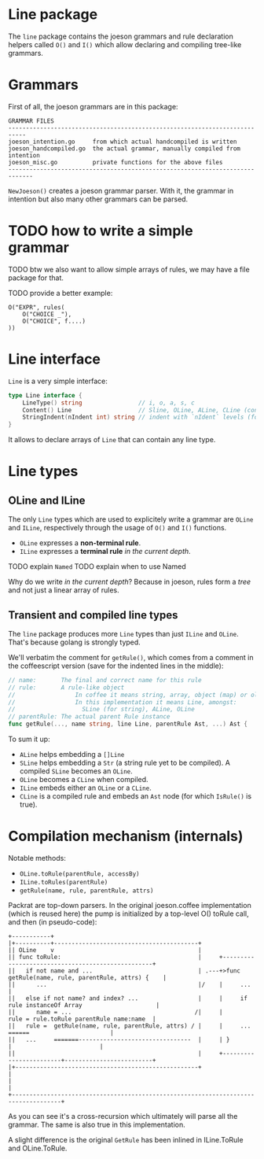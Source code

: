 # Line package 

The `line` package contains the joeson grammars and rule declaration helpers called `O()` 
and `I()` which allow declaring and compiling tree-like grammars.

# Grammars

First of all, the joeson grammars are in this package:

```
GRAMMAR FILES
---------------------------------------------------------------------------
joeson_intention.go     from which actual handcompiled is written
joeson_handcompiled.go  the actual grammar, manually compiled from intention
joeson_misc.go          private functions for the above files
-----------------------------------------------------------------------------
```

`NewJoeson()` creates a joeson grammar parser.
With it, the grammar in intention but also many other grammars can be parsed.

# TODO how to write a simple grammar

TODO btw we also want to allow simple arrays of rules, we may have a file package for that.

TODO provide a better example:
```
O("EXPR", rules(
    O("CHOICE _"),
    O("CHOICE", f....)
))
```

# Line interface

`Line` is a very simple interface:

```go
type Line interface {
	LineType() string                // i, o, a, s, c
	Content() Line                   // Sline, OLine, ALine, CLine (containing an Ast)...
	StringIndent(nIndent int) string // indent with `nIdent` levels (for nested rules)
}
```

It allows to declare arrays of `Line` that can contain any line type.

# Line types

## OLine and ILine

The only `Line` types which are used to explicitely write a grammar are `OLine`
and `ILine`, respectively through the usage of `O()` and `I()` functions.

- `OLine` expresses a **non-terminal rule**.
- `ILine` expresses a **terminal rule** *in the current depth*.

TODO explain `Named`
TODO explain when to use Named

Why do we write *in the current depth*?
Because in joeson, rules form a *tree* and not just a linear array of rules.

## Transient and compiled line types

The `line` package produces more `Line` types than just `ILine` and `OLine`.
That's because golang is strongly typed.

We'll verbatim the comment for `getRule()`, which comes from a comment in the
coffeescript version (save for the indented lines in the middle):

```go
// name:       The final and correct name for this rule
// rule:       A rule-like object
//                 In coffee it means string, array, object (map) or oline
//                 In this implementation it means Line, amongst:
//                   SLine (for string), ALine, OLine
// parentRule: The actual parent Rule instance
func getRule(..., name string, line Line, parentRule Ast, ...) Ast {
```

To sum it up:

- `ALine` helps embedding a `[]Line`
- `SLine` helps embedding a `Str` (a string rule yet to be compiled). A compiled `SLine` becomes an `OLine`.
- `OLine` becomes a `CLine` when compiled.
- `ILine` embeds either an `OLine` or a `CLine`.
- `CLine` is a compiled rule and embeds an `Ast` node (for which `IsRule()` is true).

# Compilation mechanism (internals)

Notable methods:

* `OLine.toRule(parentRule, accessBy)`
* `ILine.toRules(parentRule)`
* `getRule(name, rule, parentRule, attrs)`

Packrat are top-down parsers. In the original joeson.coffee implementation (which is reused here)
the pump is initialized by a top-level O() toRule call, and then (in pseudo-code):

```
+-----------+
|+----------+-----------------------------------------+                            
|| OLine    v                                         |                            
|| func toRule:                                       |     +--------------------------------------------------+                          
||   if not name and ...                              | .---+>func getRule(name, rule, parentRule, attrs) {    |                          
||      ...                                           |/    |     ...                                          |                          
||   else if not name? and index? ...                 |     |     if rule instanceOf Array                     |                          
||      name = ...                                   /|     |         rule = rule.toRule parentRule name:name  |                          
||   rule =  getRule(name, rule, parentRule, attrs) / |     |     ...             ======                       |                          
||   ...     =======--------------------------------  |     | }                      |                         |  
||                                                    |     +------------------------+-------------------------+  
|+----------------------------------------------------+                              |
|                                                                                    |
+------------------------------------------------------------------------------------+
```

As you can see it's a cross-recursion which ultimately will parse all the
grammar. The same is also true in this implementation. 

A slight difference is the original `GetRule` has been inlined in ILine.ToRule and OLine.ToRule.

